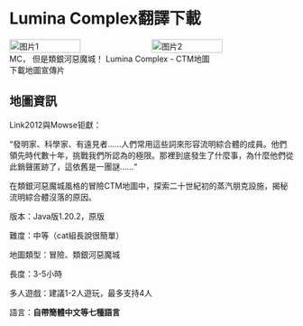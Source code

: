 # Lumina Complex翻譯下載
<div style="display: flex">
  <img src="/img/lumina1.png" style="width:50%" alt="图片1">
  <img src="/img/lumina2.png" style="width:50%" alt="图片2">
</div>
MC， 但是類銀河惡魔城！ Lumina Complex - CTM地圖

<div style="display: flex;">
  <ButtonComponent link="https://ctmrepository.com/index.php?action=viewMap&id=619">下載地圖</ButtonComponent>
  <ButtonComponent buttonClass='button2' link="https://www.youtube.com/watch?v=V7I6JS6kVpU
  ">宣傳片</ButtonComponent>
</div>

## 地圖資訊

Link2012與Mowse钜獻：

“發明家、科學家、有遠見者……人們常用這些詞來形容流明綜合體的成員。他們領先時代數十年，挑戰我們所認為的極限。那裡到底發生了什麼事，為什麼他們從此銷聲匿跡了，這依舊是一團謎……“

在類銀河惡魔城風格的冒險CTM地圖中，探索二十世紀初的蒸汽朋克設施，揭秘流明綜合體沒落的原因。

版本：Java版1.20.2，原版

難度：中等（cat組長說很簡單）

地圖類型：冒險、類銀河惡魔城

長度：3-5小時

多人遊戲：建議1-2人遊玩，最多支持4人

語言：**自帶簡體中文等七種語言**

